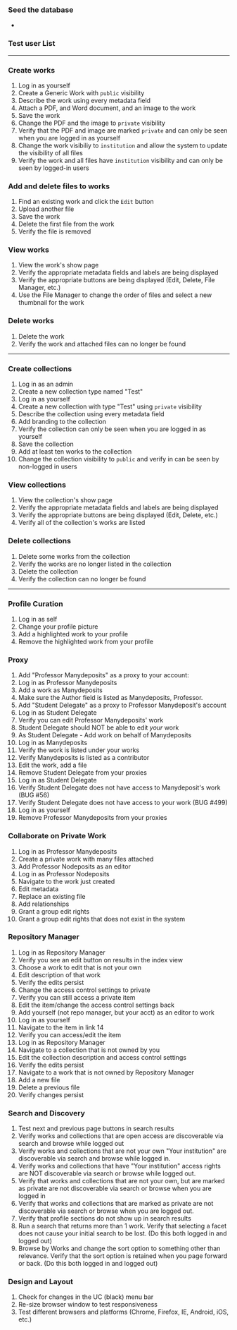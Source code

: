### Seed the database
* <insert rake task here>

### Test user List

***

### Create works
1. Log in as yourself
1. Create a Generic Work with `public` visibility
1. Describe the work using every metadata field
1. Attach a PDF, and Word document, and an image to the work 
1. Save the work
1. Change the PDF and the image to `private` visibility
1. Verify that the PDF and image are marked `private` and can only be seen when you are logged in as yourself
1. Change the work visibiliy to `institution` and allow the system to update the visibility of all files
1. Verify the work and all files have `institution` visibility and can only be seen by logged-in users

### Add and delete files to works
1. Find an existing work and click the `Edit` button
1. Upload another file
1. Save the work
1. Delete the first file from the work
1. Verify the file is removed

### View works
1. View the work's show page
1. Verify the appropriate metadata fields and labels are being displayed
1. Verify the appropriate buttons are being displayed (Edit, Delete, File Manager, etc.)
1. Use the File Manager to change the order of files and select a new thumbnail for the work

### Delete works
1. Delete the work
1. Verify the work and attached files can no longer be found

***

### Create collections
1. Log in as an admin
1. Create a new collection type named "Test"
1. Log in as yourself
1. Create a new collection with type "Test" using `private` visibility
1. Describe the collection using every metadata field
1. Add branding to the collection
1. Verify the collection can only be seen when you are logged in as yourself
1. Save the collection
1. Add at least ten works to the collection
1. Change the collection visibility to `public` and verify in can be seen by non-logged in users

### View collections
1. View the collection's show page
1. Verify the appropriate metadata fields and labels are being displayed
1. Verify the appropriate buttons are being displayed (Edit, Delete, etc.)
1. Verify all of the collection's works are listed

### Delete collections
1. Delete some works from the collection
1. Verify the works are no longer listed in the collection
1. Delete the collection
1. Verify the collection can no longer be found

***

### Profile Curation
1. Log in as self
1. Change your profile picture
1. Add a highlighted work to your profile
1. Remove the highlighted work from your profile

### Proxy
1. Add "Professor Manydeposits" as a proxy to your account: 
1. Log in as Professor Manydeposits
1. Add a work as Manydeposits
1. Make sure the Author field is listed as Manydeposits, Professor.
1. Add "Student Delegate" as a proxy to Professor Manydeposit's account
1. Log in as Student Delegate
1. Verify you can edit Professor Manydeposits' work
1. Student Delegate should NOT be able to edit _your_ work
1. As Student Delegate - Add work on behalf of Manydeposits
1. Log in as Manydeposits
1. Verify the work is listed under your works
1. Verify Manydeposits is listed as a contributor
1. Edit the work, add a file
1. Remove Student Delegate from your proxies
1. Log in as Student Delegate
1. Verify Student Delegate does not have access to Manydeposit's work (BUG #56)
1. Verify Student Delegate does not have access to your work (BUG #499)
1. Log in as yourself
1. Remove Professor Manydeposits from your proxies

### Collaborate on Private Work
1. Log in as Professor Manydeposits
1. Create a private work with many files attached
1. Add Professor Nodeposits as an editor
1. Log in as Professor Nodeposits
1. Navigate to the work just created
1. Edit metadata
1. Replace an existing file
1. Add relationships
1. Grant a group edit rights
1. Grant a group edit rights that does not exist in the system

### Repository Manager
1. Log in as Repository Manager
1. Verify you see an edit button on results in the index view
1. Choose a work to edit that is not your own
1. Edit description of that work
1. Verify the edits persist
1. Change the access control settings to private
1. Verify you can still access a private item
1. Edit the item/change the access control settings back
1. Add yourself (not repo manager, but your acct) as an editor to work
1. Log in as yourself
1. Navigate to the item in link 14
1. Verify you can access/edit the item
1. Log in as Repository Manager
1. Navigate to a collection that is not owned by you
1. Edit the collection description and access control settings
1. Verify the edits persist
1. Navigate to a work that is not owned by Repository Manager
1. Add a new file
1. Delete a previous file
1. Verify changes persist

### Search and Discovery
1. Test next and previous page buttons in search results
1. Verify works and collections that are open access are discoverable via search and browse while logged out
1. Verify works and collections that are not your own "Your institution" are discoverable via search and browse while logged in.
1. Verify works and collections that have "Your institution" access rights are NOT discoverable via search or browse while logged out.
1. Verify that works and collections that are not your own, but are marked as private are not discoverable via search or browse when you are logged in
1. Verify that works and collections that are marked as private are not discoverable via search or browse when you are logged out.
1. Verify that profile sections do not show up in search results
1. Run a search that returns more than 1 work. Verify that selecting a facet does not cause your initial search to be lost. (Do this both logged in and logged out)
1. Browse by Works and change the sort option to something other than relevance. Verify that the sort option is retained when you page forward or back. (Do this both logged in and logged out)

### Design and Layout
1. Check for changes in the UC (black) menu bar
1. Re-size browser window to test responsiveness 
1. Test different browsers and platforms (Chrome, Firefox, IE, Android, iOS, etc.)
